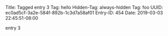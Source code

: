 Title: Tagged entry 3
Tag: hello
Hidden-Tag: always-hidden
Tag: foo
UUID: ec0ad5cf-3a2e-584f-892b-1c3d7a58af01
Entry-ID: 454
Date: 2019-03-03 22:45:51-08:00

entry 3